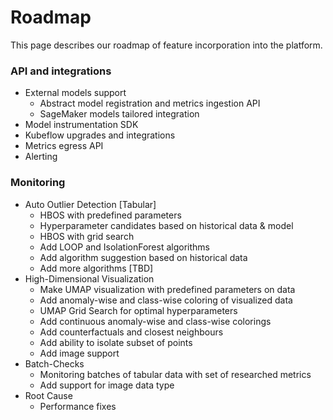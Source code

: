 # Roadmap 

This page describes our roadmap of feature incorporation into the platform.

### API and integrations

- External models support
    - Abstract model registration and metrics ingestion API
    - SageMaker models tailored integration
- Model instrumentation SDK 
- Kubeflow upgrades and integrations 
- Metrics egress API
- Alerting

### Monitoring
- Auto Outlier Detection [Tabular]
    - HBOS with predefined parameters
    - Hyperparameter candidates based on historical data & model
    - HBOS with grid search 
    - Add LOOP and IsolationForest algorithms
    - Add algorithm suggestion based on historical data 
    - Add more algorithms [TBD]
- High-Dimensional Visualization
    - Make UMAP visualization with predefined parameters on data
    - Add anomaly-wise and class-wise coloring of visualized data
    - UMAP Grid Search for optimal hyperparameters
    - Add continuous anomaly-wise and class-wise colorings
    - Add counterfactuals and closest neighbours
    - Add ability to isolate subset of points
    - Add image support
- Batch-Checks
    - Monitoring batches of tabular data with set of researched metrics
    - Add support for image data type
- Root Cause 
    - Performance fixes
